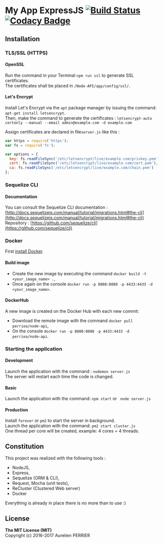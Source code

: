 # My App ExpressJS [![Build Status](https://travis-ci.org/perriea/node-api.svg?branch=master)](https://travis-ci.org/perriea/node-api) [![Codacy Badge](https://api.codacy.com/project/badge/Grade/f6c1038be450483f94ed950c45b0a3f3)](https://www.codacy.com/app/a.perrier89/node-api?utm_source=github.com&amp;utm_medium=referral&amp;utm_content=perriea/node-api&amp;utm_campaign=Badge_Grade)

## Installation

### TLS/SSL (HTTPS)

#### OpenSSL

Run the command in your Terminal `npm run ssl` to generate SSL certificates.   
The certificates shall be placed in `/Node-API/app/config/ssl/`.

#### Let's Encrypt

Install Let's Encrypt via the `apt` package manager by issuing the command: `apt-get install letsencrypt`.   
Then, make the command to generate the certificates : `letsencrypt-auto certonly --manual --email admin@example.com -d example.com`

Assign certificates are declared in file`server.js` like this :

``` js
var https = require('https');
var fs = require('fs');

var options = {
  key: fs.readFileSync('/etc/letsencrypt/live/example.com/privkey.pem'),
  cert: fs.readFileSync('/etc/letsencrypt/live/example.com/cert.pem'),
  ca: fs.readFileSync('/etc/letsencrypt/live/example.com/chain.pem')
};
```

### Sequelize CLI

#### Documentation

You can consult the Sequelize CLI documentation : [http://docs.sequelizejs.com/manual/tutorial/migrations.html#the-cli](http://docs.sequelizejs.com/manual/tutorial/migrations.html#the-cli)   
Repository : [https://github.com/sequelize/cli](https://github.com/sequelize/cli)


### Docker

First [install Docker](https://docs.docker.com/engine/installation/).

#### Build image

* Create the new image by executing the command `docker build -t <your_image_name> .`,
* Once again on the console `docker run -p 8080:8080 -p 4433:4433 -d <your_image_name>`.

#### DockerHub

A new image is created on the Docker Hub with each new commit:
* Download the remote image with the command `docker pull perriea/node-api`,
* On the console `docker run -p 8080:8080 -p 4433:4433 -d perriea/node-api`.


### Starting the application

#### Development

Launch the application with the command : `nodemon server.js`   
The server will restart each time the code is changed.

#### Basic

Launch the application with the command: `npm start` or ` node server.js`

#### Production

Install `forever` or `pm2` to start the server in background.   
Launch the application with the command: `pm2 start cluster.js`   
One thread per core will be created, example: 4 cores = 4 threads.

## Constitution

This project was realized with the following tools :
* NodeJS,
* Express,
* Sequelize (ORM & CLI),
* Request, Mocha (unit tests),
* ReCluster (Clustered Web server)
* Docker

Everything is already in place there is no more than to use :)

## License

**The MIT License (MIT)**   
Copyright (c) 2016-2017 Aurelien PERRIER